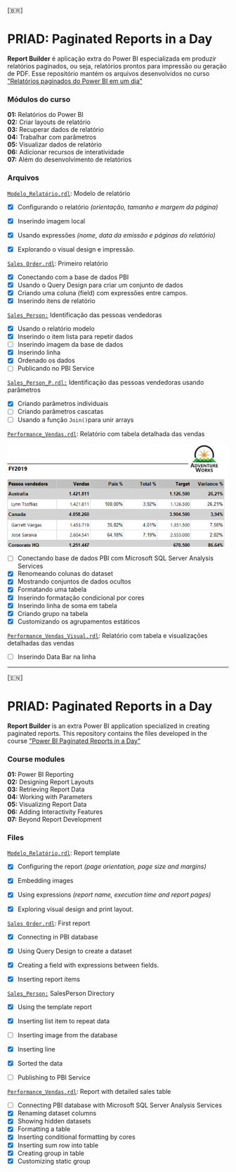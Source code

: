 [🇧🇷]


# PRIAD: Paginated Reports in a Day

**Report Builder** é aplicação extra do Power BI especializada em produzir relatórios paginados, ou seja, relatórios prontos para impressão ou geração de PDF. Esse repositório mantém os arquivos desenvolvidos no curso [ "Relatórios paginados do Power BI em um dia" ](https://docs.microsoft.com/pt-br/power-bi/learning-catalog/paginated-reports-online-course)

### **Módulos do curso**

**01:** Relatórios do Power BI\
**02:** Criar layouts de relatório\
**03:** Recuperar dados de relatório\
**04:** Trabalhar com parâmetros\
**05:** Visualizar dados de relatório\
**06:** Adicionar recursos de interatividade\
**07:** Além do desenvolvimento de relatórios



### Arquivos

[`Modelo_Relatório.rdl`](https://github.com/anaduart/Power-BI-Paginated-Reports-in-a-Day/blob/main/Modelo_Relatorio.rdl): Modelo de relatório

- [x] Configurando o relatório *(orientação, tamanho e margem da página)*
- [x] Inserindo imagem local
- [x] Usando expressões *(nome, data da emissão e páginas do relatório)*
- [x] Explorando o visual design e impressão.



[`Sales Order.rdl`](https://github.com/anaduart/Power-BI-Paginated-Reports-in-a-Day/blob/main/Sales%20Order.rdl): Primeiro relatório

- [x] Conectando com a base de dados PBI
- [x] Usando o Query Design para criar um conjunto de dados
- [x] Criando uma coluna (field) com expressões entre campos.
- [x] Inserindo itens de relatório

[`Sales_Person:`](https://github.com/anaduart/Power-BI-Paginated-Reports-in-a-Day/blob/main/Sales_Person.rdl) Identificação das pessoas vendedoras

- [x] Usando o relatório modelo
- [x] Inserindo o item lista para repetir dados
- [ ] Inserindo imagem da base de dados
- [x] Inserindo linha
- [x] Ordenado os dados
- [ ] Publicando no PBI Service

[`Sales_Person_P.rdl:`](https://github.com/anaduart/Power-BI-Paginated-Reports-in-a-Day/blob/main/Sales_Person_P.rdl) Identificação das pessoas vendedoras usando parâmetros



- [x] Criando parâmetros individuais
- [ ] Criando parâmetros cascatas
- [ ] Usando a função `Join()`para unir arrays

[`Performance_Vendas.rdl`](https://github.com/anaduart/Power-BI-Paginated-Reports-in-a-Day/blob/main/Performance_Vendas.rdl): Relatório com tabela detalhada das vendas

![print_4](https://github.com/anaduart/Power-BI-Paginated-Reports-in-a-Day/blob/main/Imagens/Performance_venda.PNG)

- [ ]  Conectando base de dados PBI com Microsoft SQL Server Analysis Services
- [x] Renomeando colunas do dataset
- [x] Mostrando conjuntos de dados ocultos
- [x] Formatando uma tabela
- [x] Inserindo formatação condicional por cores
- [x] Inserindo linha de soma em tabela
- [x] Criando grupo na tabela
- [x] Customizando os agrupamentos estáticos

[`Performance_Vendas_Visual.rdl`](https://github.com/anaduart/Power-BI-Paginated-Reports-in-a-Day/blob/main/Performance_Vendas_Visual.rdl): Relatório com tabela e visualizações detalhadas das vendas

- [ ]  Inserindo Data Bar na linha


________

[🇪🇳]

# PRIAD: Paginated Reports in a Day

**Report Builder** is an extra Power BI application specialized in creating paginated reports. This repository contains the files developed in the course ["Power BI Paginated Reports in a Day"](https://www.youtube.com/watch?v=DN1t5p9aui0)

### **Course modules**

**01:** Power BI Reporting\
**02:** Designing Report Layouts\
**03:** Retrieving Report Data\
**04:** Working with Parameters\
**05:** Visualizing Report Data\
**06:** Adding Interactivity Features\
**07:** Beyond Report Development



### Files

[`Modelo_Relatório.rdl`](https://github.com/anaduart/Power-BI-Paginated-Reports-in-a-Day/blob/main/Modelo_Relatorio.rdl): Report template

- [x] Configuring the report *(page orientation, page size and margins)*
- [x] Embedding images
- [x] Using expressions *(report name, execution time and report pages)*
- [x] Exploring visual design and print layout.



[`Sales Order.rdl`](https://github.com/anaduart/Power-BI-Paginated-Reports-in-a-Day/blob/main/Sales%20Order.rdl):  First report

- [x] Connecting in PBI database
- [x] Using Query Design to create a dataset
- [x] Creating a field with expressions between fields.
- [x] Inserting report items



[`Sales_Person:`](https://github.com/anaduart/Power-BI-Paginated-Reports-in-a-Day/blob/main/Sales_Person.rdl) SalesPerson Directory

- [x] Using the template report
- [x] Inserting list item to repeat data
- [ ] Inserting image from the database
- [x] Inserting line
- [x] Sorted the data
- [ ] Publishing to PBI Service



[`Performance_Vendas.rdl`](https://github.com/anaduart/Power-BI-Paginated-Reports-in-a-Day/blob/main/Performance_Vendas.rdl): Report with detailed sales table

- [ ] Connecting PBI database with Microsoft SQL Server Analysis Services
- [x] Renaming dataset columns
- [x] Showing hidden datasets
- [x] Formatting a table
- [x] Inserting conditional formatting by cores
- [x] Inserting sum row into table
- [x] Creating group in table
- [x] Customizing static group
